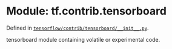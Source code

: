 <div itemscope itemtype="http://developers.google.com/ReferenceObject">
<meta itemprop="name" content="tf.contrib.tensorboard" />
</div>

# Module: tf.contrib.tensorboard



Defined in [`tensorflow/contrib/tensorboard/__init__.py`](https://www.tensorflow.org/code/tensorflow/contrib/tensorboard/__init__.py).

tensorboard module containing volatile or experimental code.

